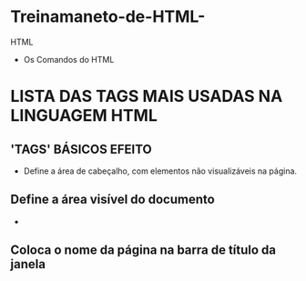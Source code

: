 # Treinamaneto-de-HTML-

HTML

- Os Comandos do HTML

# LISTA DAS TAGS MAIS USADAS NA LINGUAGEM HTML

## 'TAGS' BÁSICOS EFEITO

- <head></head> Define a área de cabeçalho, com elementos não visualizáveis na página.

## <body></body> Define a área visível do documento

- <title></title>

## Coloca o nome da página na barra de título da janela
